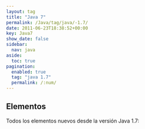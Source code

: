 ```yaml
---
layout: tag
title: "Java 7"
permalink: /Java/tag/java/-1.7/
date: 2011-06-23T18:38:52+00:00
key: Java7
show_date: false
sidebar:
  nav: java
aside:
  toc: true
pagination: 
  enabled: true
  tag: "java 1.7"
  permalink: /:num/    
---
```


<h2>Elementos</h2>
Todos los elementos nuevos desde la versión Java 1.7: